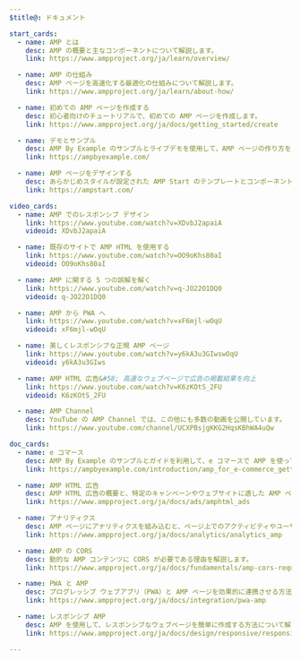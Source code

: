 ```yaml
---
$title@: ドキュメント

start_cards:
  - name: AMP とは
    desc: AMP の概要と主なコンポーネントについて解説します。
    link: https://www.ampproject.org/ja/learn/overview/

  - name: AMP の仕組み
    desc: AMP ページを高速化する最適化の仕組みについて解説します。
    link: https://www.ampproject.org/ja/learn/about-how/

  - name: 初めての AMP ページを作成する
    desc: 初心者向けのチュートリアルで、初めての AMP ページを作成します。
    link: https://www.ampproject.org/ja/docs/getting_started/create

  - name: デモとサンプル
    desc: AMP By Example のサンプルとライブデモを使用して、AMP ページの作り方を学びます。
    link: https://ampbyexample.com/

  - name: AMP ページをデザインする
    desc: あらかじめスタイルが設定された AMP Start のテンプレートとコンポーネントを使用して、美しい AMP ページを作成します。
    link: https://ampstart.com/

video_cards:
  - name: AMP でのレスポンシブ デザイン
    link: https://www.youtube.com/watch?v=XDvbJ2apaiA
    videoid: XDvbJ2apaiA

  - name: 既存のサイトで AMP HTML を使用する
    link: https://www.youtube.com/watch?v=OO9oKhs80aI
    videoid: OO9oKhs80aI

  - name: AMP に関する 5 つの誤解を解く
    link: https://www.youtube.com/watch?v=q-JO22O1DQ0
    videoid: q-JO22O1DQ0

  - name: AMP から PWA へ
    link: https://www.youtube.com/watch?v=xF6mjl-wOqU
    videoid: xF6mjl-wOqU

  - name: 美しくレスポンシブな正規 AMP ページ
    link: https://www.youtube.com/watch?v=y6kA3u3GIwswOqU
    videoid: y6kA3u3GIws

  - name: AMP HTML 広告&#58; 高速なウェブページで広告の掲載結果を向上
    link: https://www.youtube.com/watch?v=K6zKOtS_2FU
    videoid: K6zKOtS_2FU

  - name: AMP Channel
    desc: YouTube の AMP Channel では、この他にも多数の動画を公開しています。
    link: https://www.youtube.com/channel/UCXPBsjgKKG2HqsKBhWA4uQw

doc_cards:
  - name: e コマース
    desc: AMP By Example のサンプルとガイドを利用して、e コマースで AMP を使ってみましょう。
    link: https://ampbyexample.com/introduction/amp_for_e-commerce_getting_started/

  - name: AMP HTML 広告
    desc: AMP HTML 広告の概要と、特定のキャンペーンやウェブサイトに適した AMP ページの作成方法について解説します。
    link: https://www.ampproject.org/ja/docs/ads/amphtml_ads

  - name: アナリティクス
    desc: AMP ページにアナリティクスを組み込むと、ページ上でのアクティビティやユーザー エンゲージメントを測定できます。
    link: https://www.ampproject.org/ja/docs/analytics/analytics_amp

  - name: AMP の CORS
    desc: 動的な AMP コンテンツに CORS が必要である理由を解説します。
    link: https://www.ampproject.org/ja/docs/fundamentals/amp-cors-requests

  - name: PWA と AMP
    desc: プログレッシブ ウェブアプリ（PWA）と AMP ページを効果的に連携させる方法について解説します。
    link: https://www.ampproject.org/ja/docs/integration/pwa-amp

  - name: レスポンシブ AMP
    desc: AMP を使用して、レスポンシブなウェブページを簡単に作成する方法について解説します。
    link: https://www.ampproject.org/ja/docs/design/responsive/responsive_design

---
```

 
